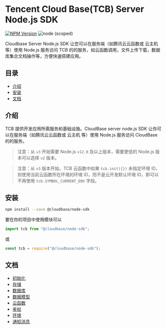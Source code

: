 # Tencent Cloud Base(TCB) Server Node.js SDK

[![NPM Version](https://img.shields.io/npm/v/@cloudbase/node-sdk)](https://www.npmjs.com/package/@cloudbase/node-sdk)
![node (scoped)](https://img.shields.io/node/v/@cloudbase/node-sdk)

Cloudbase Server Node.js SDK 让您可以在服务端（如腾讯云云函数或 云主机 等）使用 Node.js 服务访问 TCB 的的服务，如云函数调用，文件上传下载，数据库集合文档操作等，方便快速搭建应用。

## 目录

- [介绍](#介绍)
- [安装](#安装)
- [文档](#文档)

## 介绍

TCB 提供开发应用所需服务和基础设施。CloudBase server node.js SDK 让你可以在服务端（如腾讯云云函数或 云主机 等）使用 Node.js 服务访问 CloudBase 的的服务。

> 注意：从 `v3` 开始需要 Node.js `v12.0` 及以上版本，需要更低的 Node.js 版本可以选择 `v2` 版本。

> 注意：从 `v3` 版本开始，TCB 云函数中如果 `tcb.init({})` 未指定环境 ID，则使用当前云函数所在环境的环境 ID，而不是云开发默认环境 ID，即可以不再使用 `tcb.SYMBOL_CURRENT_ENV` 字段。

## 安装

```sh
npm install --save @cloudbase/node-sdk
```

要在你的项目中使用模块可以

```ts
import tcb from "@cloudbase/node-sdk";
```

或

```js
const tcb = require("@cloudbase/node-sdk");
```

## 文档

- [初始化](docs/initialization.md)
- [存储](docs/storage.md)
- [数据库](docs/database/database.md)
- [数据模型](./docs/models.md)
- [云函数](docs/functions.md)
- [鉴权](./docs/auth.md)
- [环境](./docs/env.md)
- [通知消息](./docs/templateNotify.md)
